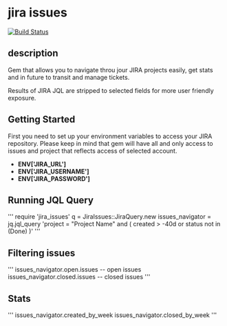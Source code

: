jira issues
===========

[![Build Status](https://travis-ci.org/filipjakubowski/jira_issues.svg?branch=master)](https://travis-ci.org/filipjakubowski/jira_issues)

## description

Gem that allows you to navigate throu jour JIRA projects easily, get stats and in future to transit and manage tickets. 

Results of JIRA JQL are stripped to selected fields for more user friendly exposure. 

## Getting Started

First you need to set up your environment variables to access your JIRA repository. 
Please keep in mind that gem will have all and only access to issues and project that reflects access of selected account. 

- **ENV['JIRA_URL']**
- **ENV['JIRA_USERNAME']**
- **ENV['JIRA_PASSWORD']**  

## Running JQL Query

'''
require 'jira_issues'
q = JiraIssues::JiraQuery.new
issues_navigator = jq.jql_query 'project = "Project Name" and ( created > -40d or status not in (Done) )'
'''

## Filtering issues
'''
issues_navigator.open.issues -- open issues
issues_navigator.closed.issues -- closed issues
'''

## Stats
'''
issues_navigator.created_by_week
issues_navigator.closed_by_week
'''
